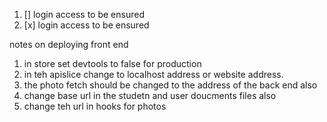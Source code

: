 1. [] login access to be ensured 
2. [x] login access to be ensured


 notes on deploying front end
1. in store set devtools to false for production
2. in teh apislice change to localhost address or website address.
3. the photo fetch should be changed to the address of the back end also
4. change base url in the studetn and user doucments files also
5. change teh url in hooks for photos